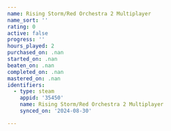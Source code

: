 ```yaml
---
name: Rising Storm/Red Orchestra 2 Multiplayer
name_sort: ''
rating: 0
active: false
progress: ''
hours_played: 2
purchased_on: .nan
started_on: .nan
beaten_on: .nan
completed_on: .nan
mastered_on: .nan
identifiers:
  - type: steam
    appid: '35450'
    name: Rising Storm/Red Orchestra 2 Multiplayer
    synced_on: '2024-08-30'

---
```

